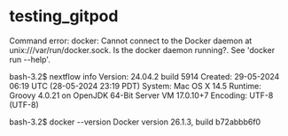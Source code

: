 # testing_gitpod

Command error:
  docker: Cannot connect to the Docker daemon at unix:///var/run/docker.sock. Is the docker daemon running?.
  See 'docker run --help'.

bash-3.2$ nextflow info
  Version: 24.04.2 build 5914
  Created: 29-05-2024 06:19 UTC (28-05-2024 23:19 PDT)
  System: Mac OS X 14.5
  Runtime: Groovy 4.0.21 on OpenJDK 64-Bit Server VM 17.0.10+7
  Encoding: UTF-8 (UTF-8)

bash-3.2$ docker --version
Docker version 26.1.3, build b72abbb6f0
